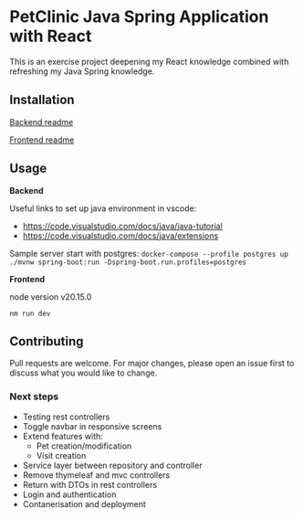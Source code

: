 # PetClinic Java Spring Application with React

This is an exercise project deepening my React knowledge combined with refreshing my Java Spring knowledge.

## Installation

[Backend readme](https://github.com/Phaedra144/spring-petclinic-with-react/tree/main/backend#readme)

[Frontend readme](https://github.com/Phaedra144/spring-petclinic-with-react/tree/main/frontend#readme)

## Usage

**Backend**

Useful links to set up java environment in vscode:
- https://code.visualstudio.com/docs/java/java-tutorial
- https://code.visualstudio.com/docs/java/extensions

Sample server start with postgres:
`docker-compose --profile postgres up`
`./mvnw spring-boot:run -Dspring-boot.run.profiles=postgres`

**Frontend**

node version v20.15.0

`nm run dev`


## Contributing

Pull requests are welcome. For major changes, please open an issue first
to discuss what you would like to change.

### Next steps

- Testing rest controllers
- Toggle navbar in responsive screens
- Extend features with:
  - Pet creation/modification
  - Visit creation
- Service layer between repository and controller
- Remove thymeleaf and mvc controllers
- Return with DTOs in rest controllers
- Login and authentication
- Contanerisation and deployment
